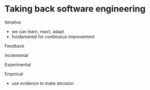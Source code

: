 # Taking back software engineering

Iterative
- we can learn, react, adapt
- fundamental for continuous improvement

Feedback

Incremental

Experimental

Empirical 
- use evidence to make decision
